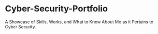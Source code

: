 # Cyber-Security-Portfolio
A Showcase of Skills, Works, and What to Know About Me as it Pertains to Cyber Security.
